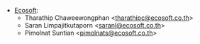 - [Ecosoft](http://ecosoft.co.th):
  - Tharathip Chaweewongphan \<<tharathipc@ecosoft.co.th>\>
  - Saran Limpajitkutaporn \<<saranl@ecosoft.co.th>\>
  - Pimolnat Suntian \<<pimolnats@ecosoft.co.th>\>
